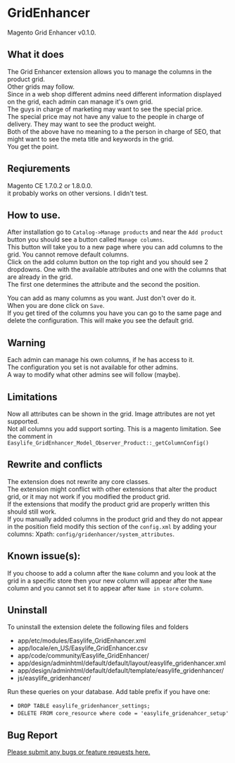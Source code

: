 GridEnhancer
============

Magento Grid Enhancer v0.1.0.

What it does
----------
The Grid Enhancer extension allows you to manage the columns in the product grid.  
Other grids may follow.  
Since in a web shop different admins need different information displayed on the grid, each admin can manage it's own grid.  
The guys in charge of marketing may want to see the special price.  
The special price may not have any value to the people in charge of delivery. They may want to see the product weight.  
Both of the above have no meaning to a the person in charge of SEO, that might want to see the meta title and keywords in the grid.  
You get the point.  

Reqiurements
--------
Magento CE 1.7.0.2 or 1.8.0.0.  
it probably works on other versions. I didn't test.  

How to use.
----------

After installation go to `Catalog->Manage products` and near the `Add product` button you should see a button called `Manage columns`.  
This button will take you to a new page where you can add columns to the grid. You cannot remove default columns.  
Click on the add column button on the top right and you should see 2 dropdowns. One with the available attributes and one with the columns that are already in the grid.  
The first one determines the attribute and the second the position.  
<img src="http://i.imgur.com/n3ZuCab.png" alt=""/>

You can add as many columns as you want. Just don't over do it.  
When you are done click on `Save`.  
If you get tired of the columns you have you can go to the same page and delete the configuration. This will make you see the default grid.  

Warning
--------
Each admin can manage his own columns, if he has access to it.  
The configuration you set is not available for other admins.  
A way to modify what other admins see will follow (maybe).  

Limitations
--------
Now all attributes can be shown in the grid. Image attributes are not yet supported.  
Not all columns you add support sorting. This is a magento limitation. See the comment in  `Easylife_GridEnhancer_Model_Observer_Product::_getColumnConfig()`

Rewrite and conflicts
----------
The extension does not rewrite any core classes.  
The extension might conflict with other extensions that alter the product grid, or it may not work if you modified the product grid.  
If the extensions that modify the product grid are properly written this should still work.  
If you manually added columns in the product grid and they do not appear in the position field modify this section of the `config.xml` by adding your columns: Xpath: `config/gridenhancer/system_attributes`.

Known issue(s):
-------
If you choose to add a column after the `Name` column and you look at the grid in a specific store then your new column will appear after the `Name` column and you cannot set it to appear after `Name in store` column.

Uninstall
-------

To uninstall the extension delete the following files and folders  
 - app/etc/modules/Easylife_GridEnhancer.xml  
 - app/locale/en\_US/Easylife\_GridEnhancer.csv  
 - app/code/community/Easylife\_GridEnhancer/  
 - app/design/adminhtml/default/default/layout/easylife\_gridenhancer.xml  
 - app/design/adminhtml/default/default/template/easylife\_gridenhancer/  
 - js/easylife\_gridenhancer/  

Run these queries on your database. Add table prefix if you have one:  
 - `DROP TABLE easylife_gridenhancer_settings;`  
 - `DELETE FROM core_resource where code = 'easylife_gridenahcer_setup'`  

Bug Report
------
<a href="https://github.com/tzyganu/GridEnhancer/issues">Please submit any bugs or feature requests here.</a>